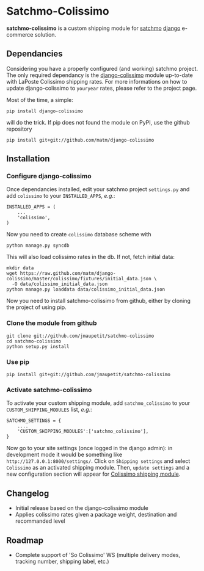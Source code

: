 # Satchmo-Colissimo

**satchmo-colissimo** is a custom shipping module for [satchmo](http://www.satchmoproject.com/) [django](https://www.djangoproject.com/) e-commerce solution.

## Dependancies

Considering you have a properly configured (and working) satchmo project. The only required dependancy is the [django-colissimo](https://github.com/matm/django-colissimo) module up-to-date with LaPoste Colissimo shipping rates. For more informations on how to update django-colissimo to `youryear` rates, please refer to the project page.

Most of the time, a simple:

    pip install django-colissimo
	
will do the trick. If pip does not found the module on PyPI, use the
github repository

    pip install git+git://github.com/matm/django-colissimo

## Installation

### Configure django-colissimo

Once dependancies installed, edit your satchmo project `settings.py` and add `colissimo` to your `INSTALLED_APPS`, *e.g.*:

    INSTALLED_APPS = (
        ...
        'colissimo',
    )
	
Now you need to create `colissimo` database scheme with

    python manage.py syncdb

This will also load colissimo rates in the db. If not, fetch initial data:

    mkdir data
    wget https://raw.github.com/matm/django-colissimo/master/colissimo/fixtures/initial_data.json \
	  -O data/colissimo_initial_data.json
	python manage.py loaddata data/colissimo_initial_data.json

Now you need to install satchmo-colissimo from github, either by cloning the project of using pip.

### Clone the module from github

    git clone git://github.com/jmaupetit/satchmo-colissimo
    cd satchmo-colissimo
    python setup.py install

### Use pip

    pip install git+git://github.com/jmaupetit/satchmo-colissimo

### Activate satchmo-colissimo

To activate your custom shipping module, add `satchmo_colissimo` to your `CUSTOM_SHIPPING_MODULES` list, *e.g.*:

    SATCHMO_SETTINGS = {
        ....
	    'CUSTOM_SHIPPING_MODULES':['satchmo_colissimo'],
	}

Now go to your site settings (once logged in the django admin): in development mode it would be something like `http://127.0.0.1:8000/settings/`. Click on `Shipping settings` and select `Colissimo` as an activated shipping module. Then, `update settings` and a new configuration section will appear for [Colissimo shipping module](https://github.com/jmaupetit/satchmo-colissimo).

## Changelog

* Initial release based on the django-colissimo module 
* Applies colissimo rates given a package weight, destination and recommanded level

## Roadmap

* Complete support of 'So Colissimo' WS (multiple delivery modes, tracking number, shipping label, etc.)
